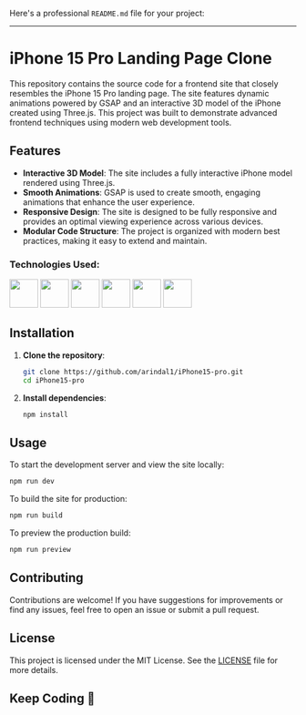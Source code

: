 Here's a professional `README.md` file for your project:

---

# iPhone 15 Pro Landing Page Clone

This repository contains the source code for a frontend site that closely resembles the iPhone 15 Pro landing page. The site features dynamic animations powered by GSAP and an interactive 3D model of the iPhone created using Three.js. This project was built to demonstrate advanced frontend techniques using modern web development tools.

## Features

- **Interactive 3D Model**: The site includes a fully interactive iPhone model rendered using Three.js.
- **Smooth Animations**: GSAP is used to create smooth, engaging animations that enhance the user experience.
- **Responsive Design**: The site is designed to be fully responsive and provides an optimal viewing experience across various devices.
- **Modular Code Structure**: The project is organized with modern best practices, making it easy to extend and maintain.

### Technologies Used:

<div>
    <img src="https://cdn-icons-png.flaticon.com/128/17301/17301902.png" width="50px">
    <img src="https://upload.wikimedia.org/wikipedia/commons/thumb/f/f1/Vitejs-logo.svg/1039px-Vitejs-logo.svg.png" width="50px">
    <img src="https://global.discourse-cdn.com/standard17/uploads/threejs/original/2X/e/e4f86d2200d2d35c30f7b1494e96b9595ebc2751.png" width="50px">
    <img src="https://pbs.twimg.com/profile_images/1713633504431394816/h28jJ1qM_400x400.jpg" width="50px">
    <img src="https://encrypted-tbn0.gstatic.com/images?q=tbn:ANd9GcTSDKn3vA2YUbXzN0ZC3gALWJ08gJN-Drl15w&s" width="50px">
    <img src="https://brandslogos.com/wp-content/uploads/images/large/sentry-logo.png" width="50px">
</div>

## Installation

1. **Clone the repository**:
   ```bash
   git clone https://github.com/arindal1/iPhone15-pro.git
   cd iPhone15-pro
   ```

2. **Install dependencies**:
   ```bash
   npm install
   ```

## Usage

To start the development server and view the site locally:

```bash
npm run dev
```

To build the site for production:

```bash
npm run build
```

To preview the production build:

```bash
npm run preview
```

## Contributing

Contributions are welcome! If you have suggestions for improvements or find any issues, feel free to open an issue or submit a pull request.

## License

This project is licensed under the MIT License. See the [LICENSE](LICENSE) file for more details.

## Keep Coding 🚀